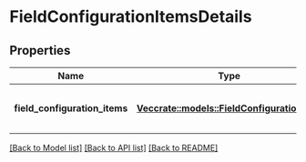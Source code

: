 # FieldConfigurationItemsDetails

## Properties

Name | Type | Description | Notes
------------ | ------------- | ------------- | -------------
**field_configuration_items** | [**Vec<crate::models::FieldConfigurationItem>**](FieldConfigurationItem.md) | Details of fields in a field configuration. | 

[[Back to Model list]](../README.md#documentation-for-models) [[Back to API list]](../README.md#documentation-for-api-endpoints) [[Back to README]](../README.md)


